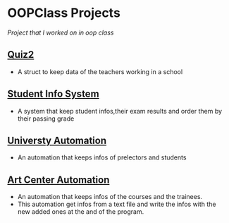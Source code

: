 # OOPClass Projects
_Project that I worked on in oop class_
## [Quiz2](https://github.com/nurdinler/OOPClassProjects/tree/main/Quiz2_2022/src/quiz2_2022)
* A struct to keep data of the teachers working in a school
## [Student Info System](https://github.com/nurdinler/OOPClassProjects/tree/main/student_project/src/student_project)
* A system that keep student infos,their exam results and order them by their passing grade
## [Universty Automation](https://github.com/nurdinler/OOPClassProjects/tree/main/UniAutomation/src/vize_odevi)
* An automation that keeps infos of prelectors and students
## [Art Center Automation](https://github.com/nurdinler/OOPClassProjects/tree/main/ArtCenter_automation/src/artcenter_automation)
* An automation that keeps infos of the courses and the trainees.
* This automation get infos from a text file and write the infos with the new added ones at the and of the program.
